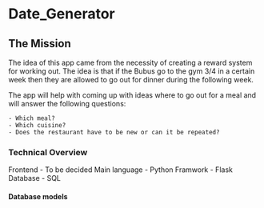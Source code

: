 # Date_Generator

## The Mission

The idea of this app came from the necessity of creating a reward system for working out. The idea is that if the Bubus go to the gym 3/4 in a certain week then they are allowed to go out for dinner during the following week.

The app will help with coming up with ideas where to go out for a meal and will answer the following questions:

    - Which meal?
    - Which cuisine?
    - Does the restaurant have to be new or can it be repeated?

### Technical Overview

Frontend - To be decided
Main language - Python
Framwork - Flask
Database - SQL

#### Database models

